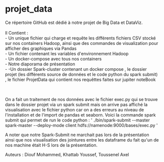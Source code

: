 # projet_data

Ce répertoire GitHub est dédié à notre projet de Big Data et DataViz. <br /><br />
Il Contient : <br />
    - Un unique fichier qui charge et requête les différents fichiers CSV stocké sur nos containers Hadoop, ainsi que des commandes de visualization pour afficher des graphiques via Pandas <br />
    - Un fichier contenant les variables d'environnement Hadoop <br />
    - Un docker-compose avec tous nos containers <br />
    - Notre diaporama de présentation <br />
    - -Un dossier Spark-cluster contenant un docker compose , le dossier projet (les différents source de données et le code python du spark submit) , le fichier ProjetData qui contient nos requêttes faites sur jupiter noteBook <br /><br /><br />
   

On a fait un traitement de nos données avec le fichier exec.py qui se trouve dans le dossier projet via un spark submit mais on arrive pas affiché la visualisation avec le fichier python car on a des erreurs au niveau de l'installation et de l'import de pandas et seaborn.
Voici la commande spark submit qui permet de run le code python : ' ./bin/spark-submit    --master spark-master    --deploy-mode client    hdfs://namenode:9000/bases/exec.py ' 


A noter que notre Spark-Submit ne marchait pas lors de la présentation ainsi que nos visualisation des jointures entre les dataframe du fait qu'un de nos machine était H-S lors de la présentation.

Auteurs : Diouf Mohammed, Khattab Youssef, Toussenel Axel
